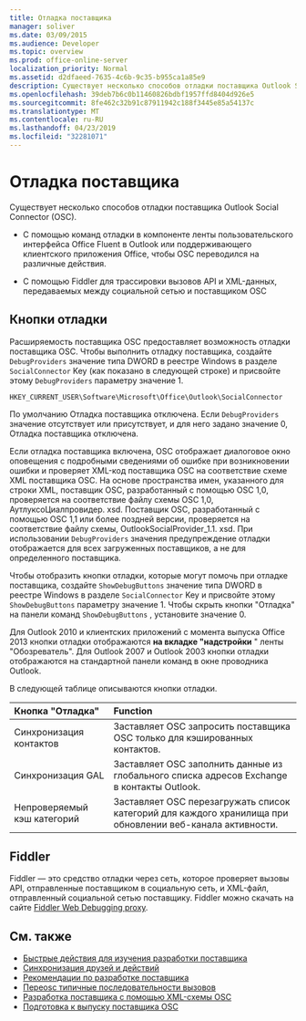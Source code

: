 ```yaml
---
title: Отладка поставщика
manager: soliver
ms.date: 03/09/2015
ms.audience: Developer
ms.topic: overview
ms.prod: office-online-server
localization_priority: Normal
ms.assetid: d2dfaeed-7635-4c6b-9c35-b955ca1a85e9
description: Существует несколько способов отладки поставщика Outlook Social Connector (OSC).
ms.openlocfilehash: 39deb7b6c0b11460826bdbf1957ffd8404d926e5
ms.sourcegitcommit: 8fe462c32b91c87911942c188f3445e85a54137c
ms.translationtype: MT
ms.contentlocale: ru-RU
ms.lasthandoff: 04/23/2019
ms.locfileid: "32281071"
---
```

# <a name="debugging-a-provider"></a>Отладка поставщика

Существует несколько способов отладки поставщика Outlook Social Connector (OSC). 
  
- С помощью команд отладки в компоненте ленты пользовательского интерфейса Office Fluent в Outlook или поддерживающего клиентского приложения Office, чтобы OSC переводился на различные действия.
    
- С помощью Fiddler для трассировки вызовов API и XML-данных, передаваемых между социальной сетью и поставщиком OSC
    
## <a name="debug-buttons"></a>Кнопки отладки

Расширяемость поставщика OSC предоставляет возможность отладки поставщика OSC. Чтобы выполнить отладку поставщика, создайте `DebugProviders` значение типа DWORD в реестре Windows в разделе `SocialConnector` Key (как показано в следующей строке) и присвойте этому `DebugProviders` параметру значение 1. 
  
`HKEY_CURRENT_USER\Software\Microsoft\Office\Outlook\SocialConnector`
  
По умолчанию Отладка поставщика отключена. Если `DebugProviders` значение отсутствует или присутствует, и для него задано значение 0, Отладка поставщика отключена. 
  
Если отладка поставщика включена, OSC отображает диалоговое окно оповещения с подробными сведениями об ошибке при возникновении ошибки и проверяет XML-код поставщика OSC на соответствие схеме XML поставщика OSC. На основе пространства имен, указанного для строки XML, поставщик OSC, разработанный с помощью OSC 1,0, проверяется на соответствие файлу схемы OSC 1,0, АутлуксоЦиалпровидер. xsd. Поставщик OSC, разработанный с помощью OSC 1,1 или более поздней версии, проверяется на соответствие файлу схемы, OutlookSocialProvider_1.1. xsd. При использовании `DebugProviders` значения предупреждение отладки отображается для всех загруженных поставщиков, а не для определенного поставщика. 
  
Чтобы отобразить кнопки отладки, которые могут помочь при отладке поставщика, создайте `ShowDebugButtons` значение типа DWORD в реестре Windows в разделе `SocialConnector` Key и присвойте этому `ShowDebugButtons` параметру значение 1. Чтобы скрыть кнопки "Отладка" на панели команд `ShowDebugButtons` , установите значение 0. 
  
Для Outlook 2010 и клиентских приложений с момента выпуска Office 2013 кнопки отладки отображаются **на вкладке "надстройки** " ленты "Обозреватель". Для Outlook 2007 и Outlook 2003 кнопки отладки отображаются на стандартной панели команд в окне проводника Outlook. 
  
В следующей таблице описываются кнопки отладки.
  
|**Кнопка "Отладка"**|**Function**|
|:-----|:-----|
|Синхронизация контактов  <br/> |Заставляет OSC запросить поставщика OSC только для кэшированных контактов.  <br/> |
|Синхронизация GAL  <br/> |Заставляет OSC заполнить данные из глобального списка адресов Exchange в контакты Outlook.  <br/> |
|Непроверяемый кэш категорий  <br/> |Заставляет OSC перезагружать список категорий для каждого хранилища при обновлении веб-канала активности.  <br/> |
   
## <a name="fiddler"></a>Fiddler

Fiddler — это средство отладки через сеть, которое проверяет вызовы API, отправленные поставщиком в социальную сеть, и XML-файл, отправленный социальной сетью поставщику. Fiddler можно скачать на сайте [Fiddler Web Debugging proxy](https://www.fiddler2.com/fiddler2/version.asp).
  
## <a name="see-also"></a>См. также

- [Быстрые действия для изучения разработки поставщика](quick-steps-for-learning-to-develop-a-provider.md)  
- [Синхронизация друзей и действий](synchronizing-friends-and-activities.md) 
- [Рекомендации по разработке поставщика](best-practices-for-developing-a-provider.md)
- [Переosc типичные последовательности вызовов](osc-typical-calling-sequences.md)  
- [Разработка поставщика с помощью XML-схемы OSC](developing-a-provider-with-the-osc-xml-schema.md)  
- [Подготовка к выпуску поставщика OSC](getting-ready-to-release-an-osc-provider.md)

